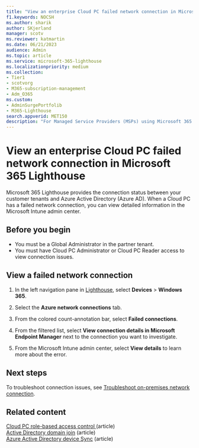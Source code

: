 ```yaml
---
title: "View an enterprise Cloud PC failed network connection in Microsoft 365 Lighthouse"
f1.keywords: NOCSH
ms.author: sharik
author: SKjerland
manager: scotv
ms.reviewer: katmartin
ms.date: 06/21/2023
audience: Admin
ms.topic: article
ms.service: microsoft-365-lighthouse
ms.localizationpriority: medium
ms.collection:
- Tier1
- scotvorg
- M365-subscription-management
- Adm_O365
ms.custom:
- AdminSurgePortfolib
- M365-Lighthouse                         
search.appverid: MET150
description: "For Managed Service Providers (MSPs) using Microsoft 365 Lighthouse, learn how to view an enterprise Cloud PC failed network connection."
---
```


# View an enterprise Cloud PC failed network connection in Microsoft 365 Lighthouse

Microsoft 365 Lighthouse provides the connection status between your customer tenants and Azure Active Directory (Azure AD). When a Cloud PC has a failed network connection, you can view detailed information in the Microsoft Intune admin center.

## Before you begin

- You must be a Global Administrator in the partner tenant.
- You must have Cloud PC Administrator or Cloud PC Reader access to view connection issues.

## View a failed network connection

1. In the left navigation pane in [Lighthouse](https://lighthouse.microsoft.com), select **Devices** > **Windows 365**.

2. Select the **Azure network connections** tab.

3. From the colored count-annotation bar, select **Failed connections**.

4. From the filtered list, select **View connection details in Microsoft Endpoint Manager** next to the connection you want to investigate.

5. From the Microsoft Intune admin center, select **View details** to learn more about the error.

## Next steps

To troubleshoot connection issues, see [Troubleshoot on-premises network connection](/windows-365/enterprise/troubleshoot-on-premises-network-connection).

## Related content

[Cloud PC role-based access control ](/windows-365/enterprise/role-based-access)(article)\
[Active Directory domain join](/windows-365/enterprise/troubleshoot-on-premises-network-connection#active-directory-domain-join) (article)\
[Azure Active Directory device Sync](/windows-365/enterprise/troubleshoot-on-premises-network-connection#azure-active-directory-device-sync) (article)

